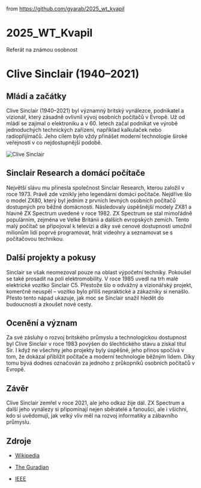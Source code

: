 from <https://github.com/gyarab/2025_wt_kvapil>

# 2025_WT_Kvapil
Referát na známou osobnost
# Clive Sinclair (1940–2021)

## Mládí a začátky

Clive Sinclair (1940–2021) byl významný britský vynálezce, podnikatel a vizionář, který zásadně ovlivnil vývoj osobních počítačů v Evropě. Už od mládí se zajímal o elektroniku a v 60. letech začal podnikat ve výrobě jednoduchých technických zařízení, například kalkulaček nebo radiopřijímačů. Jeho cílem bylo vždy přinášet moderní technologie široké veřejnosti v co nejdostupnější podobě.

![Clive Sinclair](https://cdn.alza.cz/Foto/ImgGalery/Image/sinclair-zx-81.jpg)

## Sinclair Research a domácí počítače

Největší slávu mu přinesla společnost Sinclair Research, kterou založil v roce 1973. Právě zde vznikly jeho legendární domácí počítače. Nejdříve šlo o model ZX80, který byl jedním z prvních levných osobních počítačů dostupných pro běžné domácnosti. Následovaly úspěšnější modely ZX81 a hlavně ZX Spectrum uvedené v roce 1982. ZX Spectrum se stal mimořádně populárním, zejména ve Velké Británii a dalších evropských zemích. Tento malý počítač se připojoval k televizi a díky své cenové dostupnosti umožnil milionům lidí poprvé programovat, hrát videohry a seznamovat se s počítačovou technikou.

## Další projekty a pokusy

Sinclair se však neomezoval pouze na oblast výpočetní techniky. Pokoušel se také prosadit na poli elektromobility. V roce 1985 uvedl na trh malé elektrické vozítko Sinclair C5. Přestože šlo o odvážný a vizionářský projekt, komerčně neuspěl – vozítko bylo příliš nepraktické a zákazníky si nenašlo. Přesto tento nápad ukazuje, jak moc se Sinclair snažil hledět do budoucnosti a zkoušet nové cesty.

## Ocenění a význam

Za své zásluhy o rozvoj britského průmyslu a technologickou dostupnost byl Clive Sinclair v roce 1983 povýšen do šlechtického stavu a získal titul Sir. I když ne všechny jeho projekty byly úspěšné, jeho přínos spočívá v tom, že dokázal přiblížit počítače a moderní technologie běžným lidem. Díky tomu bývá dodnes označován za jednoho z průkopníků osobních počítačů v Evropě.

## Závěr

Clive Sinclair zemřel v roce 2021, ale jeho odkaz žije dál. ZX Spectrum a další jeho vynálezy si připomínají nejen sběratelé a fanoušci, ale i všichni, kdo si uvědomují, jak velký vliv měl na rozvoj informatiky a zábavního průmyslu.

## Zdroje
- [Wikipedia](https://cs.wikipedia.org/wiki/Clive_Sinclair)

- [The Guradian](https://www.theguardian.com/games/2021/sep/17/clive-sinclair-zx-spectrum-offbeat-brilliance)

- [IEEE](https://www.computer.org/profiles/clive-sinclair)
